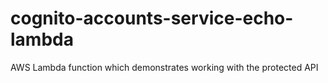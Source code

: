 # cognito-accounts-service-echo-lambda
AWS Lambda function which demonstrates working with the protected API
